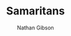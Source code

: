 ---
layout: post
title: "6. Samaritans"
author: "Nathan Gibson"
tags: [6]
image: 20090409-MT-gerizem-sameritan-sacrifice-highpriests-003-2.jpg
level: overview
zotero-tag: 6-Samaritans
pad-slug: 6
zotero-readings: [kartveitTheoriesOriginSamaritans2019, boehmSamaritanischeDiasporaIm2018]
objective: "Identify a few practices Samaritans and rabbinic Jews shared as well as ones in which they differed."
---